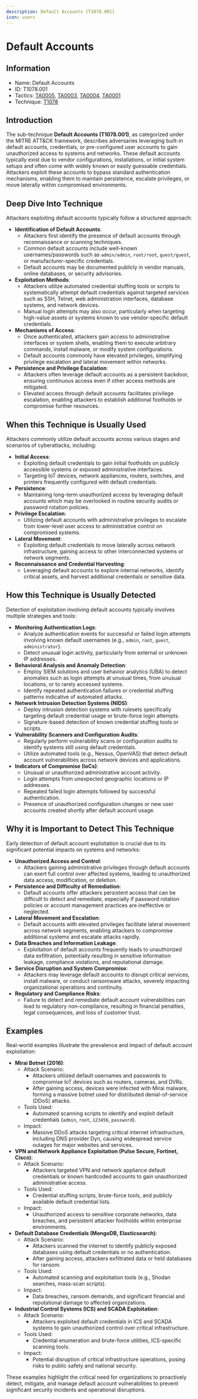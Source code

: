 ```yaml
---
description: Default Accounts [T1078.001]
icon: users
---
```


# Default Accounts

## Information

* Name: Default Accounts
* ID: T1078.001
* Tactics: [TA0005](../../ta0005/), [TA0003](../../ta0003/), [TA0004](../../ta0004/), [TA0001](../)
* Technique: [T1078](./)

## Introduction

The sub-technique **Default Accounts (T1078.001)**, as categorized under the MITRE ATT\&CK framework, describes adversaries leveraging built-in default accounts, credentials, or pre-configured user accounts to gain unauthorized access to systems and networks. These default accounts typically exist due to vendor configurations, installations, or initial system setups and often come with widely known or easily guessable credentials. Attackers exploit these accounts to bypass standard authentication mechanisms, enabling them to maintain persistence, escalate privileges, or move laterally within compromised environments.

## Deep Dive Into Technique

Attackers exploiting default accounts typically follow a structured approach:

* **Identification of Default Accounts**:
  * Attackers first identify the presence of default accounts through reconnaissance or scanning techniques.
  * Common default accounts include well-known usernames/passwords such as `admin/admin`, `root/root`, `guest/guest`, or manufacturer-specific credentials.
  * Default accounts may be documented publicly in vendor manuals, online databases, or security advisories.
* **Exploitation Methods**:
  * Attackers utilize automated credential stuffing tools or scripts to systematically attempt default credentials against targeted services such as SSH, Telnet, web administration interfaces, database systems, and network devices.
  * Manual login attempts may also occur, particularly when targeting high-value assets or systems known to use vendor-specific default credentials.
* **Mechanisms of Access**:
  * Once authenticated, attackers gain access to administrative interfaces or system shells, enabling them to execute arbitrary commands, install malware, or modify system configurations.
  * Default accounts commonly have elevated privileges, simplifying privilege escalation and lateral movement within networks.
* **Persistence and Privilege Escalation**:
  * Attackers often leverage default accounts as a persistent backdoor, ensuring continuous access even if other access methods are mitigated.
  * Elevated access through default accounts facilitates privilege escalation, enabling attackers to establish additional footholds or compromise further resources.

## When this Technique is Usually Used

Attackers commonly utilize default accounts across various stages and scenarios of cyberattacks, including:

* **Initial Access**:
  * Exploiting default credentials to gain initial footholds on publicly accessible systems or exposed administrative interfaces.
  * Targeting IoT devices, network appliances, routers, switches, and printers frequently configured with default credentials.
* **Persistence**:
  * Maintaining long-term unauthorized access by leveraging default accounts which may be overlooked in routine security audits or password rotation policies.
* **Privilege Escalation**:
  * Utilizing default accounts with administrative privileges to escalate from lower-level user access to administrative control on compromised systems.
* **Lateral Movement**:
  * Exploiting default credentials to move laterally across network infrastructure, gaining access to other interconnected systems or network segments.
* **Reconnaissance and Credential Harvesting**:
  * Leveraging default accounts to explore internal networks, identify critical assets, and harvest additional credentials or sensitive data.

## How this Technique is Usually Detected

Detection of exploitation involving default accounts typically involves multiple strategies and tools:

* **Monitoring Authentication Logs**:
  * Analyze authentication events for successful or failed login attempts involving known default usernames (e.g., `admin`, `root`, `guest`, `administrator`).
  * Detect unusual login activity, particularly from external or unknown IP addresses.
* **Behavioral Analysis and Anomaly Detection**:
  * Employ SIEM solutions and user behavior analytics (UBA) to detect anomalies such as login attempts at unusual times, from unusual locations, or to rarely accessed systems.
  * Identify repeated authentication failures or credential stuffing patterns indicative of automated attacks.
* **Network Intrusion Detection Systems (NIDS)**:
  * Deploy intrusion detection systems with rulesets specifically targeting default credential usage or brute-force login attempts.
  * Signature-based detection of known credential stuffing tools or scripts.
* **Vulnerability Scanners and Configuration Audits**:
  * Regularly perform vulnerability scans or configuration audits to identify systems still using default credentials.
  * Utilize automated tools (e.g., Nessus, OpenVAS) that detect default account vulnerabilities across network devices and applications.
* **Indicators of Compromise (IoCs)**:
  * Unusual or unauthorized administrative account activity.
  * Login attempts from unexpected geographic locations or IP addresses.
  * Repeated failed login attempts followed by successful authentication.
  * Presence of unauthorized configuration changes or new user accounts created shortly after default account usage.

## Why it is Important to Detect This Technique

Early detection of default account exploitation is crucial due to its significant potential impacts on systems and networks:

* **Unauthorized Access and Control**:
  * Attackers gaining administrative privileges through default accounts can exert full control over affected systems, leading to unauthorized data access, modification, or deletion.
* **Persistence and Difficulty of Remediation**:
  * Default accounts offer attackers persistent access that can be difficult to detect and remediate, especially if password rotation policies or account management practices are ineffective or neglected.
* **Lateral Movement and Escalation**:
  * Default accounts with elevated privileges facilitate lateral movement across network segments, enabling attackers to compromise additional systems and escalate attacks rapidly.
* **Data Breaches and Information Leakage**:
  * Exploitation of default accounts frequently leads to unauthorized data exfiltration, potentially resulting in sensitive information leakage, compliance violations, and reputational damage.
* **Service Disruption and System Compromise**:
  * Attackers may leverage default accounts to disrupt critical services, install malware, or conduct ransomware attacks, severely impacting organizational operations and continuity.
* **Regulatory and Compliance Risks**:
  * Failure to detect and remediate default account vulnerabilities can lead to regulatory non-compliance, resulting in financial penalties, legal consequences, and loss of customer trust.

## Examples

Real-world examples illustrate the prevalence and impact of default account exploitation:

* **Mirai Botnet (2016)**:
  * Attack Scenario:
    * Attackers utilized default usernames and passwords to compromise IoT devices such as routers, cameras, and DVRs.
    * After gaining access, devices were infected with Mirai malware, forming a massive botnet used for distributed denial-of-service (DDoS) attacks.
  * Tools Used:
    * Automated scanning scripts to identify and exploit default credentials (`admin`, `root`, `123456`, `password`).
  * Impact:
    * Massive DDoS attacks targeting critical internet infrastructure, including DNS provider Dyn, causing widespread service outages for major websites and services.
* **VPN and Network Appliance Exploitation (Pulse Secure, Fortinet, Cisco)**:
  * Attack Scenario:
    * Attackers targeted VPN and network appliance default credentials or known hardcoded accounts to gain unauthorized administrative access.
  * Tools Used:
    * Credential stuffing scripts, brute-force tools, and publicly available default credential lists.
  * Impact:
    * Unauthorized access to sensitive corporate networks, data breaches, and persistent attacker footholds within enterprise environments.
* **Default Database Credentials (MongoDB, Elasticsearch)**:
  * Attack Scenario:
    * Attackers scanned the internet to identify publicly exposed databases using default credentials or no authentication.
    * After gaining access, attackers exfiltrated data or held databases for ransom.
  * Tools Used:
    * Automated scanning and exploitation tools (e.g., Shodan searches, mass-scan scripts).
  * Impact:
    * Data breaches, ransom demands, and significant financial and reputational damage to affected organizations.
* **Industrial Control Systems (ICS) and SCADA Exploitation**:
  * Attack Scenario:
    * Attackers exploited default credentials in ICS and SCADA systems to gain unauthorized control over critical infrastructure.
  * Tools Used:
    * Credential enumeration and brute-force utilities, ICS-specific scanning tools.
  * Impact:
    * Potential disruption of critical infrastructure operations, posing risks to public safety and national security.

These examples highlight the critical need for organizations to proactively detect, mitigate, and manage default account vulnerabilities to prevent significant security incidents and operational disruptions.
